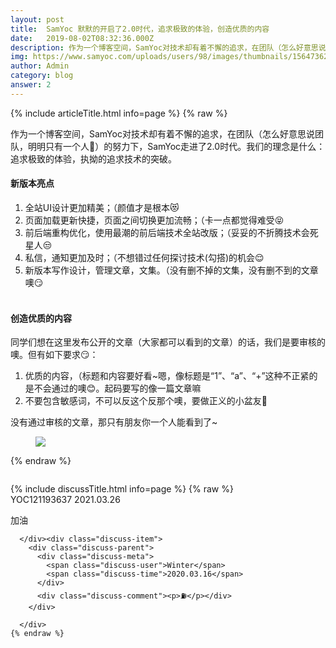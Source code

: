 ```yaml
---
layout: post
title:  SamYoc 默默的开启了2.0时代，追求极致的体验，创造优质的内容
date:   2019-08-02T08:32:36.000Z
description: 作为一个博客空间，SamYoc对技术却有着不懈的追求，在团队（怎么好意思说团队，明明只有一个人🤣）的努力下，SamYoc走进了2.0时代。我们的理念是什么：追...
img: https://www.samyoc.com/uploads/users/98/images/thumbnails/1564736200589.png
author: Admin
category: blog
answer: 2
---
```

<div class="article-root">
  <div class="article">
    {% include articleTitle.html info=page %}
    {% raw %}
    <div class="article-content"><p>作为一个博客空间，SamYoc对技术却有着不懈的追求，在团队（怎么好意思说团队，明明只有一个人🤣）的努力下，SamYoc走进了2.0时代。我们的理念是什么：追求极致的体验，执拗的追求技术的突破。</p><h4>新版本亮点</h4><ol><li>全站UI设计更加精美；（颜值才是根本😻</li><li>页面加载更新快捷，页面之间切换更加流畅；（卡一点都觉得难受😝</li><li>前后端重构优化，使用最潮的前后端技术全站改版；（妥妥的不折腾技术会死星人😒</li><li>私信，通知更加及时；（不想错过任何探讨技术(勾搭)的机会😌</li><li>新版本写作设计，管理文章，文集。（没有删不掉的文集，没有删不到的文章噢😏</li></ol><h4><br>创造优质的内容</h4><p>同学们想在这里发布公开的文章（大家都可以看到的文章）的话，我们是要审核的噢。但有如下要求😏：</p><ol><li>优质的内容，（标题和内容要好看~嗯，像标题是“1”、“a”、“+”这种不正紧的是不会通过的噢😊。起码要写的像一篇文章嘛</li><li>不要包含敏感词，不可以反这个反那个噢，要做正义的小盆友🙆</li></ol><p>没有通过审核的文章，那只有朋友你一个人能看到了~</p><figure class="image"><img src="https://www.samyoc.com/uploads/users/98/images/1564736938573.png"></figure></div>
    {% endraw %}
  </div>
  <p style="height: 0;width:0;overflow: hidden;"> 第121篇《SamYoc 默默的开启了2.0时代，追求极致的体验，创造优质的内容》来自Winter(https://github.com/aiyld/aiyld.github.io)的站点</p>
  <div class="discuss-wrapper">
    {% include discussTitle.html info=page %}
    {% raw %}
    <div class="discuss-item">
        <div class="discuss-parent">
          <div class="discuss-meta">
            <span class="discuss-user">YOC121193637</span>
            <span class="discuss-time">2021.03.26</span>
          </div>
          <div class="discuss-comment"><p>加油</p></div>
        </div>
        
      </div><div class="discuss-item">
        <div class="discuss-parent">
          <div class="discuss-meta">
            <span class="discuss-user">Winter</span>
            <span class="discuss-time">2020.03.16</span>
          </div>
          <div class="discuss-comment"><p>⛽️</p></div>
        </div>
        
      </div>
    {% endraw %}
  </div>
<div>
